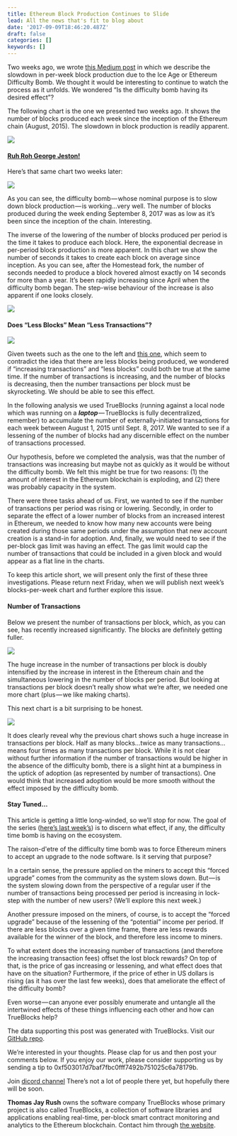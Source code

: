 ```yaml
---
title: Ethereum Block Production Continues to Slide
lead: All the news that's fit to blog about
date: '2017-09-09T18:46:20.487Z'
draft: false
categories: []
keywords: []
---
```


Two weeks ago, we wrote [this Medium post](https://medium.com/@tjayrush/is-the-ice-age-effecting-block-production-4c943c835975) in which we describe the slowdown in per-week block production due to the Ice Age or Ethereum Difficulty Bomb. We thought it would be interesting to continue to watch the process as it unfolds. We wondered “Is the difficulty bomb having its desired effect”?

The following chart is the one we presented two weeks ago. It shows the number of blocks produced each week since the inception of the Ethereum chain (August, 2015). The slowdown in block production is readily apparent.

![](/blog/medium-posts/img/017-Ethereum-Block-Production-Continues-to-Slide-001.png)

#### [Ruh Roh George Jeston!](http://www.urbandictionary.com/define.php?term=ruh%20roh)

Here’s that same chart two weeks later:

![](/blog/medium-posts/img/017-Ethereum-Block-Production-Continues-to-Slide-002.png)

As you can see, the difficulty bomb — whose nominal purpose is to slow down block production — is working…very well. The number of blocks produced during the week ending September 8, 2017 was as low as it’s been since the inception of the chain. Interesting.

The inverse of the lowering of the number of blocks produced per period is the time it takes to produce each block. Here, the exponential decrease in per-period block production is more apparent. In this chart we show the number of seconds it takes to create each block on average since inception. As you can see, after the Homestead fork, the number of seconds needed to produce a block hovered almost exactly on 14 seconds for more than a year. It’s been rapidly increasing since April when the difficulty bomb began. The step-wise behaviour of the increase is also apparent if one looks closely.

![](/blog/medium-posts/img/017-Ethereum-Block-Production-Continues-to-Slide-003.png)

#### Does “Less Blocks” Mean “Less Transactions”?

![](/blog/medium-posts/img/017-Ethereum-Block-Production-Continues-to-Slide-004.png)

Given tweets such as the one to the left and [this one](https://twitter.com/VitalikButerin/status/898726451637215232), which seem to contradict the idea that there are less blocks being produced, we wondered if “increasing transactions” and “less blocks” could both be true at the same time. If the number of transactions is increasing, and the number of blocks is decreasing, then the number transactions per block must be skyrocketing. We should be able to see this effect.

In the following analysis we used TrueBlocks (running against a local node which was running on a **_laptop_** — TrueBlocks is fully decentralized, remember) to accumulate the number of externally-initiated transactions for each week between August 1, 2015 until Sept. 8, 2017. We wanted to see if a lessening of the number of blocks had any discernible effect on the number of transactions processed.

Our hypothesis, before we completed the analysis, was that the number of transactions was increasing but maybe not as quickly as it would be without the difficulty bomb. We felt this might be true for two reasons: (1) the amount of interest in the Ethereum blockchain is exploding, and (2) there was probably capacity in the system.

There were three tasks ahead of us. First, we wanted to see if the number of transactions per period was rising or lowering. Secondly, in order to separate the effect of a lower number of blocks from an increased interest in Ethereum, we needed to know how many new accounts were being created during those same periods under the assumption that new account creation is a stand-in for adoption. And, finally, we would need to see if the per-block gas limit was having an effect. The gas limit would cap the number of transactions that could be included in a given block and would appear as a flat line in the charts.

To keep this article short, we will present only the first of these three investigations. Please return next Friday, when we will publish next week’s blocks-per-week chart and further explore this issue.

#### Number of Transactions

Below we present the number of transactions per block, which, as you can see, has recently increased significantly. The blocks are definitely getting fuller.

![](/blog/medium-posts/img/017-Ethereum-Block-Production-Continues-to-Slide-005.png)

The huge increase in the number of transactions per block is doubly intensified by the increase in interest in the Ethereum chain and the simultaneous lowering in the number of blocks per period. But looking at transactions per block doesn’t really show what we’re after, we needed one more chart (plus — we like making charts).

This next chart is a bit surprising to be honest.

![](/blog/medium-posts/img/017-Ethereum-Block-Production-Continues-to-Slide-006.png)

It does clearly reveal why the previous chart shows such a huge increase in transactions per block. Half as many blocks…twice as many transactions…means four times as many transactions per block. While it is not clear without further information if the number of transactions would be higher in the absence of the difficulty bomb, there is a slight hint at a bumpiness in the uptick of adoption (as represented by number of transactions). One would think that increased adoption would be more smooth without the effect imposed by the difficulty bomb.

#### Stay Tuned…

This article is getting a little long-winded, so we’ll stop for now. The goal of the series ([here’s last week’s](https://medium.com/@tjayrush/is-the-ice-age-effecting-block-production-4c943c835975)) is to discern what effect, if any, the difficulty time bomb is having on the ecosystem.

The raison-d'etre of the difficulty time bomb was to force Ethereum miners to accept an upgrade to the node software. Is it serving that purpose?

In a certain sense, the pressure applied on the miners to accept this “forced upgrade” comes from the community as the system slows down. But — is the system slowing down from the perspective of a regular user if the number of transactions being processed per period is increasing in lock-step with the number of new users? (We’ll explore this next week.)

Another pressure imposed on the miners, of course, is to accept the “forced upgrade” because of the lessening of the “potential” income per period. If there are less blocks over a given time frame, there are less rewards available for the winner of the block, and therefore less income to miners.

To what extent does the increasing number of transactions (and therefore the increasing transaction fees) offset the lost block rewards? On top of that, is the price of gas increasing or lessening, and what effect does that have on the situation? Furthermore, if the price of ether in US dollars is rising (as it has over the last few weeks), does that ameliorate the effect of the difficulty bomb?

Even worse — can anyone ever possibly enumerate and untangle all the intertwined effects of these things influencing each other and how can TrueBlocks help?

The data supporting this post was generated with TrueBlocks. Visit our [GitHub repo](https://github.com/TrueBlocks/trueblocks-core/tree/master/src/other/articles).

We’re interested in your thoughts. Please clap for us and then post your comments below. If you enjoy our work, please consider supporting us by sending a tip to 0xf503017d7baf7fbc0fff7492b751025c6a78179b.

Join [dicord channel](https://discord.gg/RAz6DJ6xkf) There’s not a lot of people there yet, but hopefully there will be soon.

**Thomas Jay Rush** owns the software company TrueBlocks whose primary project is also called TrueBlocks, a collection of software libraries and applications enabling real-time, per-block smart contract monitoring and analytics to the Ethereum blockchain. Contact him through [the website](http://trueblocks.io).
